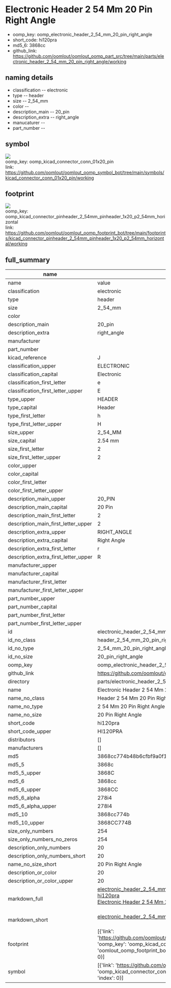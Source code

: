 # Electronic Header 2 54 Mm 20 Pin Right Angle

  
* oomp_key: oomp_electronic_header_2_54_mm_20_pin_right_angle 
* short_code: hi120pra
* md5_6: 3868cc  
* github_link: https://github.com/oomlout/oomlout_oomp_part_src/tree/main/parts/electronic_header_2_54_mm_20_pin_right_angle/working  
## naming details
* classification -- electronic
* type -- header
* size -- 2_54_mm
* color -- 
* description_main -- 20_pin
* description_extra -- right_angle
* manucaturer -- 
* part_number -- 



## symbol

![](symbol/{index}/working/working_600.png)  
oomp_key: oomp_kicad_connector_conn_01x20_pin  
link: https://github.com/oomlout/oomlout_oomp_symbol_bot/tree/main/symbols/kicad_connector_conn_01x20_pin/working  

## footprint

![](footprint/{index}/working/working_600.png)  
oomp_key: oomp_kicad_connector_pinheader_2_54mm_pinheader_1x20_p2_54mm_horizontal  
link: https://github.com/oomlout/oomlout_oomp_footprint_bot/tree/main/footprints/kicad_connector_pinheader_2_54mm_pinheader_1x20_p2_54mm_horizontal/working  

## full_summary
| name | value | 
| --- | --- | 
| name | value | 
| classification | electronic | 
| type | header | 
| size | 2_54_mm | 
| color |  | 
| description_main | 20_pin | 
| description_extra | right_angle | 
| manufacturer |  | 
| part_number |  | 
| kicad_reference | J | 
| classification_upper | ELECTRONIC | 
| classification_capital | Electronic | 
| classification_first_letter | e | 
| classification_first_letter_upper | E | 
| type_upper | HEADER | 
| type_capital | Header | 
| type_first_letter | h | 
| type_first_letter_upper | H | 
| size_upper | 2_54_MM | 
| size_capital | 2.54 mm | 
| size_first_letter | 2 | 
| size_first_letter_upper | 2 | 
| color_upper |  | 
| color_capital |  | 
| color_first_letter |  | 
| color_first_letter_upper |  | 
| description_main_upper | 20_PIN | 
| description_main_capital | 20 Pin | 
| description_main_first_letter | 2 | 
| description_main_first_letter_upper | 2 | 
| description_extra_upper | RIGHT_ANGLE | 
| description_extra_capital | Right Angle | 
| description_extra_first_letter | r | 
| description_extra_first_letter_upper | R | 
| manufacturer_upper |  | 
| manufacturer_capital |  | 
| manufacturer_first_letter |  | 
| manufacturer_first_letter_upper |  | 
| part_number_upper |  | 
| part_number_capital |  | 
| part_number_first_letter |  | 
| part_number_first_letter_upper |  | 
| id | electronic_header_2_54_mm_20_pin_right_angle | 
| id_no_class | header_2_54_mm_20_pin_right_angle | 
| id_no_type | 2_54_mm_20_pin_right_angle | 
| id_no_size | 20_pin_right_angle | 
| oomp_key | oomp_electronic_header_2_54_mm_20_pin_right_angle | 
| github_link | https://github.com/oomlout/oomlout_oomp_part_src/tree/main/parts/electronic_header_2_54_mm_20_pin_right_angle/working | 
| directory | parts/electronic_header_2_54_mm_20_pin_right_angle | 
| name | Electronic Header 2 54 Mm 20 Pin Right Angle | 
| name_no_class | Header 2 54 Mm 20 Pin Right Angle | 
| name_no_type | 2 54 Mm 20 Pin Right Angle | 
| name_no_size | 20 Pin Right Angle | 
| short_code | hi120pra | 
| short_code_upper | HI120PRA | 
| distributors | [] | 
| manufacturers | [] | 
| md5 | 3868cc774b48b6cfbf9a0f115178ab5e | 
| md5_5 | 3868c | 
| md5_5_upper | 3868C | 
| md5_6 | 3868cc | 
| md5_6_upper | 3868CC | 
| md5_6_alpha | 278i4 | 
| md5_6_alpha_upper | 278I4 | 
| md5_10 | 3868cc774b | 
| md5_10_upper | 3868CC774B | 
| size_only_numbers | 254 | 
| size_only_numbers_no_zeros | 254 | 
| description_only_numbers | 20 | 
| description_only_numbers_short | 20 | 
| name_no_size_short | 20 Pin Right Angle | 
| description_or_color | 20 | 
| description_or_color_upper | 20 | 
| markdown_full | [electronic_header_2_54_mm_20_pin_right_angle](https://github.com/oomlout/oomlout_oomp_part_src/tree/main/parts/electronic_header_2_54_mm_20_pin_right_angle/working)<br>[hi120pra](https://github.com/oomlout/oomlout_oomp_part_src/tree/main/parts/electronic_header_2_54_mm_20_pin_right_angle/working)<br>[Electronic Header 2 54 Mm 20 Pin Right Angle](https://github.com/oomlout/oomlout_oomp_part_src/tree/main/parts/electronic_header_2_54_mm_20_pin_right_angle/working)<br><br> | 
| markdown_short | [electronic_header_2_54_mm_20_pin_right_angle](https://github.com/oomlout/oomlout_oomp_part_src/tree/main/parts/electronic_header_2_54_mm_20_pin_right_angle/working)<br><br> | 
| footprint | [{'link': 'https://github.com/oomlout/oomlout_oomp_footprint_bot/tree/main/foootprntss/kicad_connector_pinheader_2_54mm_pinheader_1x20_p2_54mm_horizontal', 'oomp_key': 'oomp_kicad_connector_pinheader_2_54mm_pinheader_1x20_p2_54mm_horizontal', 'directory': 'oomlout_oomp_footprint_bot/footprints/kicad_connector_pinheader_2_54mm_pinheader_1x20_p2_54mm_horizontal//working/working.kicad_mod', 'index': 0}] | 
| symbol | [{'link': 'https://github.com/oomlout/oomlout_oomp_symbol_bot/tree/main/symbols/kicad_connector_conn_01x20_pin', 'oomp_key': 'oomp_kicad_connector_conn_01x20_pin', 'directory': 'oomlout_oomp_symbol_bot/symbols/kicad_connector_conn_01x20_pin//working/working.kicad_sym', 'index': 0}] | 
